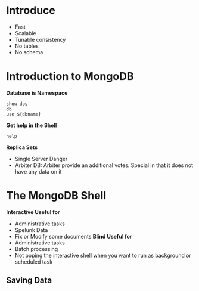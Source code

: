 # Introduce
- Fast
- Scalable
- Tunable consistency
- No tables
- No schema

# Introduction to MongoDB
**Database is Namespace**
```
show dbs
db
use ${dbname}
```
**Get help in the Shell**
```
help
```
**Replica Sets**
- Single Server Danger
- Arbiter DB: Arbiter provide an additional votes. Special in that it does not have any data on it

# The MongoDB Shell
**Interactive Useful for**
- Administrative tasks
- Spelunk Data
- Fix or Modify some documents
**Blind Useful for**
- Administrative tasks
- Batch processing
- Not poping the interactive shell when you want to run as background or scheduled task

## Saving Data